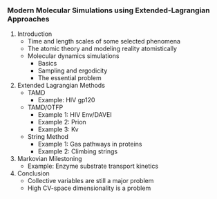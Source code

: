 ### Modern Molecular Simulations using Extended-Lagrangian Approaches

1. Introduction
   - Time and length scales of some selected phenomena
   - The atomic theory and modeling reality atomistically
   - Molecular dynamics simulations
     - Basics
     - Sampling and ergodicity
     - The essential problem
2. Extended Lagrangian Methods
   - TAMD
     - Example: HIV gp120
   - TAMD/OTFP
     - Example 1: HIV Env/DAVEI
     - Example 2: Prion
     - Example 3: Kv
   - String Method
     - Example 1: Gas pathways in proteins
     - Example 2: Climbing strings
3. Markovian Milestoning
   - Example: Enzyme substrate transport kinetics
4. Conclusion
   - Collective variables are still a major problem
   - High CV-space dimensionality is a problem
